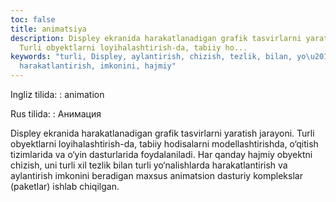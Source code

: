 ```yaml
---
toc: false
title: animatsiya
description: Displey ekranida harakatlanadigan grafik tasvirlarni yaratish jarayoni.
  Turli obyektlarni loyihalashtirish-da, tabiiy ho...
keywords: "turli, Displey, aylantirish, chizish, tezlik, bilan, yo\u2018nalishlarda,
  harakatlantirish, imkonini, hajmiy"
---
```


Ingliz tilida:
:   animation

Rus tilida:
:   Анимация

Displey ekranida harakatlanadigan grafik tasvirlarni yaratish jarayoni. Turli obyektlarni loyihalashtirish-da, tabiiy hodisalarni modellashtirishda, o‘qitish tizimlarida va o‘yin dasturlarida foydalaniladi. Har qanday hajmiy obyektni chizish, uni turli xil tezlik bilan turli yo‘nalishlarda harakatlantirish va aylantirish imkonini beradigan maxsus animatsion dasturiy komplekslar (paketlar) ishlab chiqilgan.